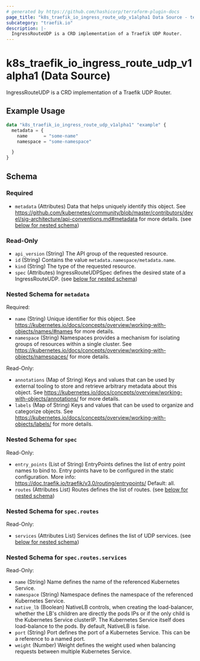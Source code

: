 ```yaml
---
# generated by https://github.com/hashicorp/terraform-plugin-docs
page_title: "k8s_traefik_io_ingress_route_udp_v1alpha1 Data Source - terraform-provider-k8s"
subcategory: "traefik.io"
description: |-
  IngressRouteUDP is a CRD implementation of a Traefik UDP Router.
---
```


# k8s_traefik_io_ingress_route_udp_v1alpha1 (Data Source)

IngressRouteUDP is a CRD implementation of a Traefik UDP Router.

## Example Usage

```terraform
data "k8s_traefik_io_ingress_route_udp_v1alpha1" "example" {
  metadata = {
    name      = "some-name"
    namespace = "some-namespace"

  }
}
```

<!-- schema generated by tfplugindocs -->
## Schema

### Required

- `metadata` (Attributes) Data that helps uniquely identify this object. See https://github.com/kubernetes/community/blob/master/contributors/devel/sig-architecture/api-conventions.md#metadata for more details. (see [below for nested schema](#nestedatt--metadata))

### Read-Only

- `api_version` (String) The API group of the requested resource.
- `id` (String) Contains the value `metadata.namespace/metadata.name`.
- `kind` (String) The type of the requested resource.
- `spec` (Attributes) IngressRouteUDPSpec defines the desired state of a IngressRouteUDP. (see [below for nested schema](#nestedatt--spec))

<a id="nestedatt--metadata"></a>
### Nested Schema for `metadata`

Required:

- `name` (String) Unique identifier for this object. See https://kubernetes.io/docs/concepts/overview/working-with-objects/names/#names for more details.
- `namespace` (String) Namespaces provides a mechanism for isolating groups of resources within a single cluster. See https://kubernetes.io/docs/concepts/overview/working-with-objects/namespaces/ for more details.

Read-Only:

- `annotations` (Map of String) Keys and values that can be used by external tooling to store and retrieve arbitrary metadata about this object. See https://kubernetes.io/docs/concepts/overview/working-with-objects/annotations/ for more details.
- `labels` (Map of String) Keys and values that can be used to organize and categorize objects. See https://kubernetes.io/docs/concepts/overview/working-with-objects/labels/ for more details.


<a id="nestedatt--spec"></a>
### Nested Schema for `spec`

Read-Only:

- `entry_points` (List of String) EntryPoints defines the list of entry point names to bind to. Entry points have to be configured in the static configuration. More info: https://doc.traefik.io/traefik/v3.0/routing/entrypoints/ Default: all.
- `routes` (Attributes List) Routes defines the list of routes. (see [below for nested schema](#nestedatt--spec--routes))

<a id="nestedatt--spec--routes"></a>
### Nested Schema for `spec.routes`

Read-Only:

- `services` (Attributes List) Services defines the list of UDP services. (see [below for nested schema](#nestedatt--spec--routes--services))

<a id="nestedatt--spec--routes--services"></a>
### Nested Schema for `spec.routes.services`

Read-Only:

- `name` (String) Name defines the name of the referenced Kubernetes Service.
- `namespace` (String) Namespace defines the namespace of the referenced Kubernetes Service.
- `native_lb` (Boolean) NativeLB controls, when creating the load-balancer, whether the LB's children are directly the pods IPs or if the only child is the Kubernetes Service clusterIP. The Kubernetes Service itself does load-balance to the pods. By default, NativeLB is false.
- `port` (String) Port defines the port of a Kubernetes Service. This can be a reference to a named port.
- `weight` (Number) Weight defines the weight used when balancing requests between multiple Kubernetes Service.
